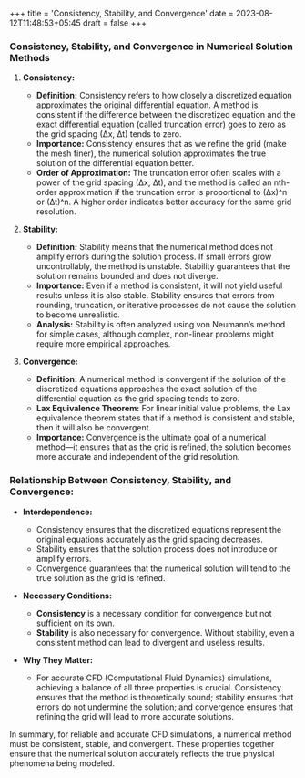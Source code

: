 +++
title = 'Consistency, Stability, and Convergence'
date = 2023-08-12T11:48:53+05:45
draft = false
+++
### Consistency, Stability, and Convergence in Numerical Solution Methods

1. **Consistency:**
   - **Definition:** Consistency refers to how closely a discretized equation approximates the original differential equation. A method is consistent if the difference between the discretized equation and the exact differential equation (called truncation error) goes to zero as the grid spacing (∆x, ∆t) tends to zero.
   - **Importance:** Consistency ensures that as we refine the grid (make the mesh finer), the numerical solution approximates the true solution of the differential equation better.
   - **Order of Approximation:** The truncation error often scales with a power of the grid spacing (∆x, ∆t), and the method is called an nth-order approximation if the truncation error is proportional to (∆x)^n or (∆t)^n. A higher order indicates better accuracy for the same grid resolution.

2. **Stability:**
   - **Definition:** Stability means that the numerical method does not amplify errors during the solution process. If small errors grow uncontrollably, the method is unstable. Stability guarantees that the solution remains bounded and does not diverge.
   - **Importance:** Even if a method is consistent, it will not yield useful results unless it is also stable. Stability ensures that errors from rounding, truncation, or iterative processes do not cause the solution to become unrealistic.
   - **Analysis:** Stability is often analyzed using von Neumann’s method for simple cases, although complex, non-linear problems might require more empirical approaches.

3. **Convergence:**
   - **Definition:** A numerical method is convergent if the solution of the discretized equations approaches the exact solution of the differential equation as the grid spacing tends to zero.
   - **Lax Equivalence Theorem:** For linear initial value problems, the Lax equivalence theorem states that if a method is consistent and stable, then it will also be convergent.
   - **Importance:** Convergence is the ultimate goal of a numerical method—it ensures that as the grid is refined, the solution becomes more accurate and independent of the grid resolution.

### Relationship Between Consistency, Stability, and Convergence:

- **Interdependence:** 
   - Consistency ensures that the discretized equations represent the original equations accurately as the grid spacing decreases.
   - Stability ensures that the solution process does not introduce or amplify errors.
   - Convergence guarantees that the numerical solution will tend to the true solution as the grid is refined.
  
- **Necessary Conditions:** 
   - **Consistency** is a necessary condition for convergence but not sufficient on its own.
   - **Stability** is also necessary for convergence. Without stability, even a consistent method can lead to divergent and useless results.
  
- **Why They Matter:** 
   - For accurate CFD (Computational Fluid Dynamics) simulations, achieving a balance of all three properties is crucial. Consistency ensures that the method is theoretically sound; stability ensures that errors do not undermine the solution; and convergence ensures that refining the grid will lead to more accurate solutions.

In summary, for reliable and accurate CFD simulations, a numerical method must be consistent, stable, and convergent. These properties together ensure that the numerical solution accurately reflects the true physical phenomena being modeled.